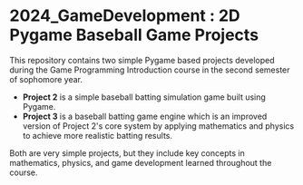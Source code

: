 # 2024_GameDevelopment : 2D Pygame Baseball Game Projects

This repository contains two simple Pygame based projects developed during the Game Programming Introduction course in the second semester of sophomore year.

- **Project 2** is a simple baseball batting simulation game built using Pygame.
- **Project 3** is a baseball batting game engine which is an improved version of Project 2's core system by applying mathematics and physics to achieve more realistic batting results.

Both are very simple projects, but they include key concepts in mathematics, physics, and game development learned throughout the course.
